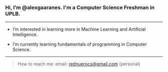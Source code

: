 ### Hi, I’m @alexgaaranes. I'm a Computer Science Freshman in UPLB.
---
 - I’m interested in learning more in Machine Learning and Artificial Intelligence.

 - I’m currently learning fundamentals of programming in Computer Science.
---
>How to reach me:
>email: rednuerocs@gmail.com (personal)
